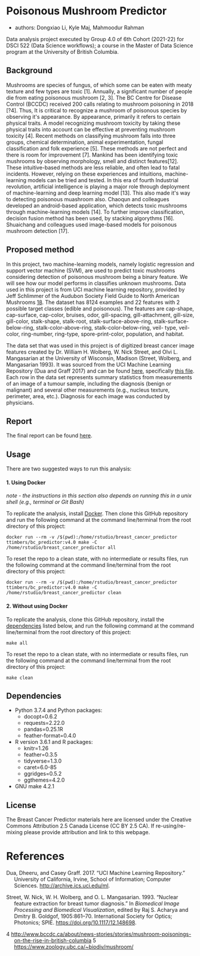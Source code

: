 # Poisonous Mushroom Predictor
</div>

  - authors: Dongxiao Li, Kyle Maj, Mahmoodur Rahman 

Data analysis project executed by Group 4.0 of 6th Cohort (2021-22)
for DSCI 522 (Data Science workflows); a course in the Master of Data 
Science program at the University of British Columbia.

## Background

Mushrooms are species of fungus, of which some can be eaten with meaty 
texture and few types are toxic [1]. Annually, a significant number of 
people die from eating poisonous mushroom [2, 3]. The BC Centre for 
Disease Control (BCCDC) received 200 calls relating to mushroom poisoning 
in 2018 [?4]. Thus, It is critical to recognize a mushroom of poisonous 
species by observing it's appearance. By appearance, primarily it refers 
to certain physical traits. A model recognizing mushroom toxicity by 
taking these physical traits into account can be effective at preventing 
mushroom toxicity [4]. Recent methods on classifying mushroom falls into 
three groups, chemical determination, animal experimentation, fungal 
classification and folk experience [5]. These methods are not perfect 
and there is room for improvement [7]. Mankind has been identifying toxic 
mushrooms by observing morphology, smell and distinct features[12]. These 
intuitive-based methods are less reliable, and often lead to fatal 
incidents. However, relying on these experiences and intuitions, 
machine-learning models can be tried and tested. In this era of fourth 
Industrial revolution, artificial intelligence is playing a major role 
through deployment of machine-learning and deep learning model [13]. This 
also made it's way to detecting poisonous muashroom also. Chaoqun and 
colleagues developed an android-based application, which detects toxic 
mushrooms through machine-learning models [14]. To further improve 
classification, decision fusion method has been used, by stacking 
algorythms [16]. Shuaichang and colleagues used image-based models for 
poisonous mushroom detection [17].

## Proposed method

In this project, two machine-learning models, namely logistic regression 
and support vector machine (SVM), are used to predict toxic mushrooms 
considering detection of poisonous mushroom being a binary feature. We will 
see how our model performs in classifies unknown mushrooms. 
Data used in this project is from UCI machine learning repository, provided 
by Jeff Schlimmer of the Audubon Society Field Guide to North American 
Mushrooms [18](https://archive-beta.ics.uci.edu/ml/datasets/mushroom). 
The dataset has 8124 examples and 22 features with 2 possible target classes 
(edible and poisonous). The features are cap-shape, cap-surface, cap-color, 
bruises, odor, gill-spacing, gill-attachment, gill-size, gill-color, 
stalk-shape, stalk-root, stalk-surface-above-ring, stalk-surface-below-ring, 
stalk-color-above-ring, stalk-color-below-ring, veil- type, veil-color, 
ring-number, ring-type, spore-print-color, population, and habitat. 




The data set that was used in this project is of digitized breast cancer
image features created by Dr. William H. Wolberg, W. Nick Street, and
Olvi L. Mangasarian at the University of Wisconsin, Madison (Street,
Wolberg, and Mangasarian 1993). It was sourced from the UCI Machine
Learning Repository (Dua and Graff 2017) and can be found
[here](https://archive.ics.uci.edu/ml/datasets/Breast+Cancer+Wisconsin+\(Diagnostic\)),
specifically [this
file](http://mlr.cs.umass.edu/ml/machine-learning-databases/breast-cancer-wisconsin/wdbc.data).
Each row in the data set represents summary statistics from measurements
of an image of a tumour sample, including the diagnosis (benign or
malignant) and several other measurements (e.g., nucleus texture,
perimeter, area, etc.). Diagnosis for each image was conducted by
physicians.












## Report

The final report can be found
[here](https://ttimbers.github.io/breast_cancer_predictor/doc/breast_cancer_predict_report.html).

## Usage

There are two suggested ways to run this analysis:

#### 1\. Using Docker

*note - the instructions in this section also depends on running this in
a unix shell (e.g., terminal or Git Bash)*

To replicate the analysis, install
[Docker](https://www.docker.com/get-started). Then clone this GitHub
repository and run the following command at the command line/terminal
from the root directory of this project:

    docker run --rm -v /$(pwd):/home/rstudio/breast_cancer_predictor ttimbers/bc_predictor:v4.0 make -C /home/rstudio/breast_cancer_predictor all

To reset the repo to a clean state, with no intermediate or results
files, run the following command at the command line/terminal from the
root directory of this project:

    docker run --rm -v /$(pwd):/home/rstudio/breast_cancer_predictor ttimbers/bc_predictor:v4.0 make -C /home/rstudio/breast_cancer_predictor clean

#### 2\. Without using Docker

To replicate the analysis, clone this GitHub repository, install the
[dependencies](#dependencies) listed below, and run the following
command at the command line/terminal from the root directory of this
project:

    make all

To reset the repo to a clean state, with no intermediate or results
files, run the following command at the command line/terminal from the
root directory of this project:

    make clean

## Dependencies

  - Python 3.7.4 and Python packages:
      - docopt=0.6.2
      - requests=2.22.0
      - pandas=0.25.1R
      - feather-format=0.4.0
  - R version 3.6.1 and R packages:
      - knitr=1.26
      - feather=0.3.5
      - tidyverse=1.3.0
      - caret=6.0-85
      - ggridges=0.5.2
      - ggthemes=4.2.0
  - GNU make 4.2.1

## License

The Breast Cancer Predictor materials here are licensed under the
Creative Commons Attribution 2.5 Canada License (CC BY 2.5 CA). If
re-using/re-mixing please provide attribution and link to this webpage.

# References

<div id="refs" class="references hanging-indent">

<div id="ref-Dua2019">

Dua, Dheeru, and Casey Graff. 2017. “UCI Machine Learning Repository.”
University of California, Irvine, School of Information; Computer
Sciences. <http://archive.ics.uci.edu/ml>.

</div>

<div id="ref-Streetetal">

Street, W. Nick, W. H. Wolberg, and O. L. Mangasarian. 1993. “Nuclear
feature extraction for breast tumor diagnosis.” In *Biomedical Image
Processing and Biomedical Visualization*, edited by Raj S. Acharya and
Dmitry B. Goldgof, 1905:861–70. International Society for Optics;
Photonics; SPIE. <https://doi.org/10.1117/12.148698>.

</div>



    
    
    
4    http://www.bccdc.ca/about/news-stories/stories/mushroom-poisonings-on-the-rise-in-british-columbia
    5 https://www.zoology.ubc.ca/~biodiv/mushroom/
    
    
  